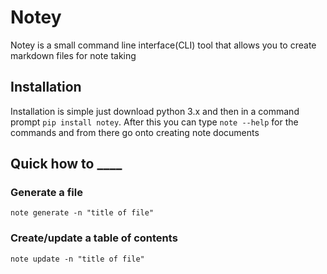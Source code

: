# Notey

Notey is a small command line interface(CLI) tool that allows you to create markdown files for note taking

## Installation

Installation is simple just download python 3.x and then in a command prompt ```pip install notey```. After this you 
can type ```note --help``` for the commands and from there go onto creating note documents

## Quick how to ____

### Generate a file

``` note generate -n "title of file" ``` 

### Create/update a table of contents

``` note update -n "title of file" ```


